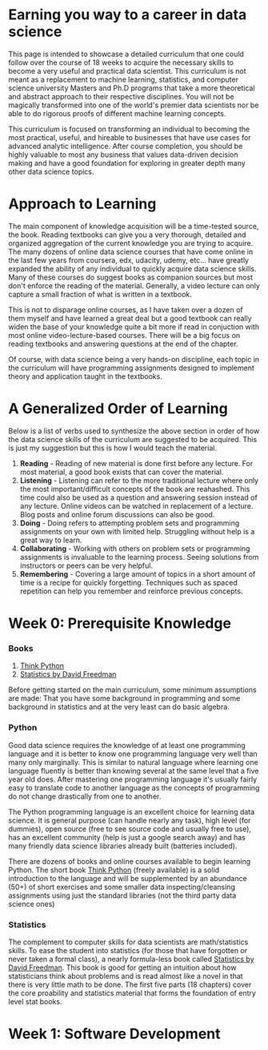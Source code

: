 # Earning you way to a career in data science
This page is intended to showcase a detailed curriculum that one could follow over the course of 18 weeks to acquire the necessary skills to become a very useful and practical data scientist. This curriculum is not meant as a replacement to machine learning, statistics, and computer science university Masters and Ph.D programs that take a more theoretical and abstract approach to their respective disciplines. You will not be magically transformed into one of the world's premier data scientists nor be able to do rigorous proofs of different machine learning concepts. 

This curriculum is focused on transforming an individual to becoming the most practical, useful, and hireable to businesses that have use cases for advanced analytic intelligence. After course completion, you should be highly valuable to most any business that values data-driven decision making and have a good foundation for exploring in greater depth many other data science topics. 

# Approach to Learning
The main component of knowledge acquisition will be a time-tested source, the book. Reading textbooks can give you a very thorough, detailed and organized aggregation of the current knowledge you are trying to acquire. The many dozens of online data science courses that have come online in the last few years from coursera, edx, udacity, udemy, etc... have greatly expanded the ability of any individual to quickly acquire data science skills. Many of these courses do suggest books as companion sources but most don't enforce the reading of the material. Generally, a video lecture can only capture a small fraction of what is written in a textbook. 

This is not to disparage online courses, as I have taken over a dozen of them myself and have learned a great deal but a good textbook can really widen the base of your knowledge quite a bit more if read in conjuction with most online video-lecture-based courses. There will be a big focus on reading textbooks and answering questions at the end of the chapter.

Of course, with data science being a very hands-on discipline, each topic in the curriculum will have programming assignments designed to implement theory and application taught in the textbooks.

# A Generalized Order of Learning
Below is a list of verbs used to synthesize the above section in order of how the data science skills of the curriculum are suggested to be acquired. This is just my suggestion but this is how I would teach the material.  

1. **Reading** - Reading of new material is done first before any lecture. For most material, a good book exists that can cover the material.  
2. **Listening** - Listening can refer to the more traditional lecture where only the most important/difficult concepts of the book are reahashed. This time could also be used as a question and answering session instead of any lecture. Online videos can be watched in replacement of a lecture. Blog posts and online forum discussions can also be good.  
3. **Doing** - Doing refers to attempting problem sets and programming assignments on your own with limited help. Struggling without help is a great way to learn.  
4. **Collaborating** - Working with others on problem sets or programming assignments is invaluable to the learning process. Seeing solutions from instructors or peers can be very helpful.  
5. **Remembering** - Covering a large amount of topics in a short amount of time is a recipe for quickly forgetting. Techniques such as spaced repetition can help you remember and reinforce previous concepts.  

# Week 0: Prerequisite Knowledge

### Books
1. [Think Python](http://greenteapress.com/wp/think-python-2e/)  
2. [Statistics by David Freedman](https://www.amazon.com/Statistics-4th-David-Freedman/dp/0393929728/)  

Before getting started on the main curriculum, some minimum assumptions are made: That you have some background in programming and some background in statistics and at the very least can do basic algebra. 

### Python
Good data science requires the knowledge of at least one programming language and it is better to know one programming language very well than many only marginally. This is similar to natural language where learning one language fluently is better than knowing several at the same level that a five year old does. After mastering one programming language it's usually fairly easy to translate code to another language as the concepts of programming do not change drastically from one to another.

The Python programming language is an excellent choice for learning data science. It is general purpose (can handle nearly any task), high level (for dummies), open source (free to see source code and usually free to use), has an excellent community (help is just a google search away) and has many friendly data science libraries already built (batteries included).

There are dozens of books and online courses available to begin learning Python. The short book [Think Python](http://greenteapress.com/wp/think-python-2e/) (freely available) is a solid introduction to the language and will be supplemented by an abundance (50+) of short exercises and some smaller data inspecting/cleansing assignments using just the standard libraries (not the third party data science ones)

### Statistics
The complement to computer skills for data scientists are math/statistics skills. To ease the student into statistics (for those that have forgotten or never taken a formal class), a nearly formula-less book called [Statistics by David Freedman](https://www.amazon.com/Statistics-4th-David-Freedman/dp/0393929728/). This book is good for getting an intuition about how statisticians think about problems and is read almost like a novel in that there is very little math to be done. The first five parts (18 chapters) cover the core proability and statistics material that forms the foundation of entry level stat books.

# Week 1: Software Development

